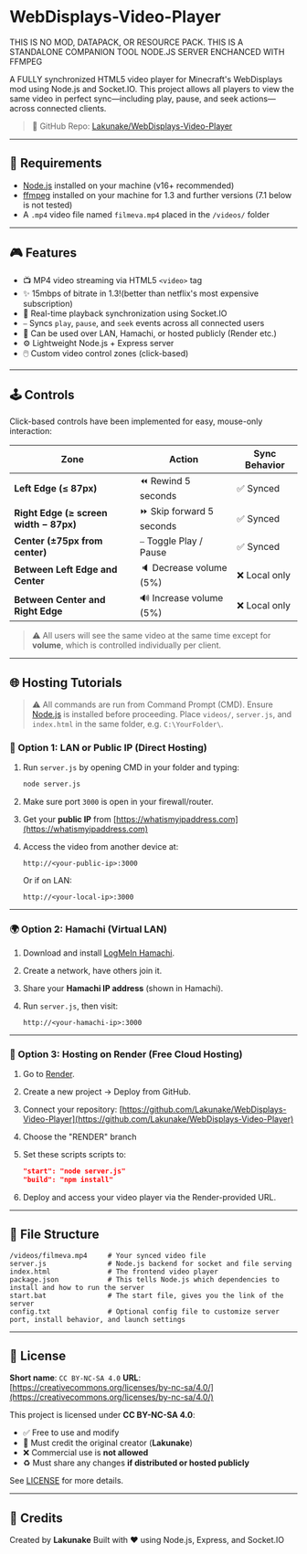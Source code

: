 # WebDisplays-Video-Player

THIS IS NO MOD, DATAPACK, OR RESOURCE PACK. THIS IS A STANDALONE COMPANION TOOL NODE.JS SERVER ENCHANCED WITH FFMPEG 

A FULLY synchronized HTML5 video player for Minecraft's WebDisplays mod using Node.js and Socket.IO. This project allows all players to view the same video in perfect sync—including play, pause, and seek actions—across connected clients.

> 🔗 GitHub Repo: [Lakunake/WebDisplays-Video-Player](https://github.com/Lakunake/WebDisplays-Video-Player)

---

## 🚀 Requirements

* [Node.js](https://nodejs.org/) installed on your machine (v16+ recommended)
* [ffmpeg](https://ffmpeg.org/) installed on your machine for 1.3 and further versions (7.1 below is not tested)
* A `.mp4` video file named `filmeva.mp4` placed in the `/videos/` folder

---

## 🎮 Features

* 📺 MP4 video streaming via HTML5 `<video>` tag
* ✨ 15mbps of bitrate in 1.3!(better than netflix's most expensive subscription)
* 🔁 Real-time playback synchronization using Socket.IO
* ⎯️ Syncs `play`, `pause`, and `seek` events across all connected users
* 📡 Can be used over LAN, Hamachi, or hosted publicly (Render etc.)
* ⚙️ Lightweight Node.js + Express server
* 🖱️ Custom video control zones (click-based)

---

## 🕹️ Controls

Click-based controls have been implemented for easy, mouse-only interaction:

| Zone                                   | Action                   | Sync Behavior |
| -------------------------------------- | ------------------------ | ------------- |
| **Left Edge (≤ 87px)**                 | ⏪ Rewind 5 seconds       | ✅ Synced      |
| **Right Edge (≥ screen width − 87px)** | ⏩ Skip forward 5 seconds | ✅ Synced      |
| **Center (±75px from center)**         | ⎯️ Toggle Play / Pause   | ✅ Synced      |
| **Between Left Edge and Center**       | 🔈 Decrease volume (5%)  | ❌ Local only  |
| **Between Center and Right Edge**      | 🔊 Increase volume (5%)  | ❌ Local only  |

> ⚠️ All users will see the same video at the same time except for **volume**, which is controlled individually per client.

---

## 🌐 Hosting Tutorials

> ⚠️ All commands are run from Command Prompt (CMD).
> Ensure [Node.js](https://nodejs.org/) is installed before proceeding.
> Place `videos/`, `server.js`, and `index.html` in the same folder, e.g. `C:\YourFolder\`.

### 🔌 Option 1: LAN or Public IP (Direct Hosting)

1. Run `server.js` by opening CMD in your folder and typing:

   ```bash
   node server.js
   ```
2. Make sure port `3000` is open in your firewall/router.
3. Get your **public IP** from [https://whatismyipaddress.com](https://whatismyipaddress.com)
4. Access the video from another device at:

   ```
   http://<your-public-ip>:3000
   ```

   Or if on LAN:

   ```
   http://<your-local-ip>:3000
   ```

---

### 🌍 Option 2: Hamachi (Virtual LAN)

1. Download and install [LogMeIn Hamachi](https://vpn.net).
2. Create a network, have others join it.
3. Share your **Hamachi IP address** (shown in Hamachi).
4. Run `server.js`, then visit:

   ```
   http://<your-hamachi-ip>:3000
   ```

---

### 🚂 Option 3: Hosting on Render (Free Cloud Hosting)

1. Go to [Render](https://render.com).
2. Create a new project → Deploy from GitHub.
3. Connect your repository:
   [https://github.com/Lakunake/WebDisplays-Video-Player](https://github.com/Lakunake/WebDisplays-Video-Player)
4. Choose the "RENDER" branch
5. Set these scripts scripts to:

   ```json
   "start": "node server.js"
   "build": "npm install"
   ```
6. Deploy and access your video player via the Render-provided URL.

---

## 📁 File Structure

```
/videos/filmeva.mp4     # Your synced video file
server.js               # Node.js backend for socket and file serving
index.html              # The frontend video player
package.json            # This tells Node.js which dependencies to install and how to run the server
start.bat               # The start file, gives you the link of the server
config.txt              # Optional config file to customize server port, install behavior, and launch settings
```

---

## 📜 License

**Short name**: `CC BY-NC-SA 4.0`
**URL**: [https://creativecommons.org/licenses/by-nc-sa/4.0/](https://creativecommons.org/licenses/by-nc-sa/4.0/)

This project is licensed under **CC BY-NC-SA 4.0**:

* ✅ Free to use and modify
* 🔗 Must credit the original creator (**Lakunake**)
* ❌ Commercial use is **not allowed**
* ♻️ Must share any changes **if distributed or hosted publicly**

See [LICENSE](LICENSE) for more details.

---

## 🙏 Credits

Created by **Lakunake**
Built with ❤️ using Node.js, Express, and Socket.IO

